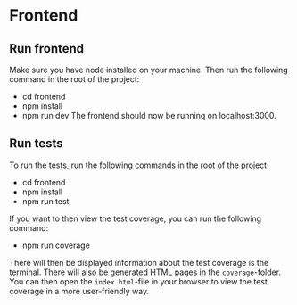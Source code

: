# Frontend

## Run frontend

Make sure you have node installed on your machine. Then run the following command in the root of the project:

- cd frontend
- npm install
- npm run dev
  The frontend should now be running on localhost:3000.

## Run tests

To run the tests, run the following commands in the root of the project:

- cd frontend
- npm install
- npm run test

If you want to then view the test coverage, you can run the following command:

- npm run coverage

There will then be displayed information about the test coverage is the terminal. There will also be generated HTML pages in the `coverage`-folder. You can then open the `index.html`-file in your browser to view the test coverage in a more user-friendly way.
